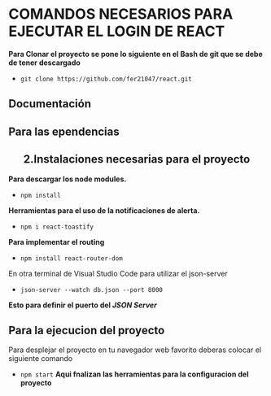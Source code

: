 # COMANDOS NECESARIOS PARA EJECUTAR EL LOGIN DE REACT
**Para Clonar el proyecto se pone lo siguiente en el Bash de git que se debe de tener descargado**
- ```git clone https://github.com/fer21047/react.git ```
## Documentación 

## Para las ependencias
<h2 align="center"> 2.Instalaciones necesarias para el proyecto</h2>

**Para descargar los node modules.**

- ```npm install```
  
**Herramientas para el uso de la notificaciones de alerta.**
- ```npm i react-toastify```
  
**Para implementar el routing**
- ```npm install react-router-dom```


En otra terminal de Visual Studio Code para utilizar el json-server 

- ```json-server --watch db.json --port 8000```

**Esto para definir el puerto del *JSON Server***


## Para la ejecucion del proyecto
Para desplejar el proyecto en tu navegador web favorito deberas colocar el siguiente comando
- ```npm start```
**Aqui fnalizan las herramientas para la configuracion del proyecto**
